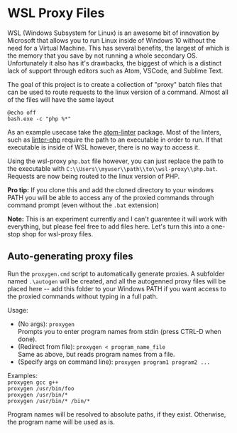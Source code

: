 # WSL Proxy Files

WSL (Windows Subsystem for Linux) is an awesome bit of innovation by Microsoft that allows you to run Linux inside of Windows 10 without the need for a Virtual Machine. This has several benefits, the largest of which is the memory that you save by not running a whole secondary OS. Unfortunately it also has it's drawbacks, the biggest of which is a distinct lack of support through editors such as Atom, VSCode, and Sublime Text.

The goal of this project is to create a collection of "proxy" batch files that can be used to route requests to the linux version of a command. Almost all of the files will have the same layout

```batch
@echo off
bash.exe -c "php %*"
```

As an example usecase take the [atom-linter](https://github.com/steelbrain/linter) package. Most of the linters, such as [linter-php]() require the path to an executable in order to run. If that executable is inside of WSL however, there is no way to access it.

Using the wsl-proxy `php.bat` file however, you can just replace the path to the executable with `C:\\Users\\myuser\\path\\to\\wsl-proxy\\php.bat`. Requests are now being routed to the linux version of PHP.

**Pro tip:** If you clone this and add the cloned directory to your windows PATH you will be able to access any of the proxied commands through command prompt (even without the `.bat` extension)

**Note:** This is an experiment currently and I can't guarentee it will work with everything, but please feel free to add files here. Let's turn this into a one-stop shop for wsl-proxy files.

## Auto-generating proxy files

Run the `proxygen.cmd` script to automatically generate proxies. A subfolder named `.\autogen` will be created, and all the autogenned proxy files will be placed here -- add this folder to your Windows PATH if you want access to the proxied commands without typing in a full path.

Usage:
* (No args): `proxygen`  
Prompts you to enter program names from stdin (press CTRL-D when done).
* (Redirect from file): `proxygen < program_name_file`  
Same as above, but reads program names from a file.
* (Specify args on command line): `proxygen program1 program2 ...`

Examples:  
`proxygen gcc g++`  
`proxygen /usr/bin/foo`  
`proxygen /usr/bin/*`  
`proxygen /usr/bin/* /bin/*`

Program names will be resolved to absolute paths, if they exist. Otherwise, the program name will be used as is.
